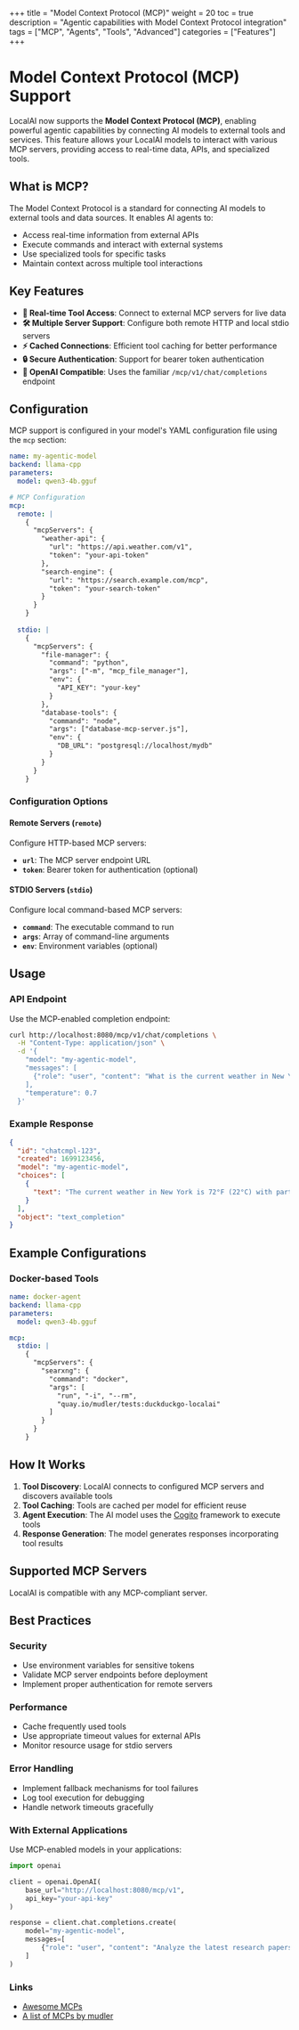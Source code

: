 +++
title = "Model Context Protocol (MCP)"
weight = 20
toc = true
description = "Agentic capabilities with Model Context Protocol integration"
tags = ["MCP", "Agents", "Tools", "Advanced"]
categories = ["Features"]
+++

# Model Context Protocol (MCP) Support

LocalAI now supports the **Model Context Protocol (MCP)**, enabling powerful agentic capabilities by connecting AI models to external tools and services. This feature allows your LocalAI models to interact with various MCP servers, providing access to real-time data, APIs, and specialized tools.

## What is MCP?

The Model Context Protocol is a standard for connecting AI models to external tools and data sources. It enables AI agents to:

- Access real-time information from external APIs
- Execute commands and interact with external systems
- Use specialized tools for specific tasks
- Maintain context across multiple tool interactions

## Key Features

- **🔄 Real-time Tool Access**: Connect to external MCP servers for live data
- **🛠️ Multiple Server Support**: Configure both remote HTTP and local stdio servers
- **⚡ Cached Connections**: Efficient tool caching for better performance
- **🔒 Secure Authentication**: Support for bearer token authentication
- **🎯 OpenAI Compatible**: Uses the familiar `/mcp/v1/chat/completions` endpoint

## Configuration

MCP support is configured in your model's YAML configuration file using the `mcp` section:

```yaml
name: my-agentic-model
backend: llama-cpp
parameters:
  model: qwen3-4b.gguf

# MCP Configuration
mcp:
  remote: |
    {
      "mcpServers": {
        "weather-api": {
          "url": "https://api.weather.com/v1",
          "token": "your-api-token"
        },
        "search-engine": {
          "url": "https://search.example.com/mcp",
          "token": "your-search-token"
        }
      }
    }
  
  stdio: |
    {
      "mcpServers": {
        "file-manager": {
          "command": "python",
          "args": ["-m", "mcp_file_manager"],
          "env": {
            "API_KEY": "your-key"
          }
        },
        "database-tools": {
          "command": "node",
          "args": ["database-mcp-server.js"],
          "env": {
            "DB_URL": "postgresql://localhost/mydb"
          }
        }
      }
    }
```

### Configuration Options

#### Remote Servers (`remote`)
Configure HTTP-based MCP servers:

- **`url`**: The MCP server endpoint URL
- **`token`**: Bearer token for authentication (optional)

#### STDIO Servers (`stdio`)
Configure local command-based MCP servers:

- **`command`**: The executable command to run
- **`args`**: Array of command-line arguments
- **`env`**: Environment variables (optional)

## Usage

### API Endpoint

Use the MCP-enabled completion endpoint:

```bash
curl http://localhost:8080/mcp/v1/chat/completions \
  -H "Content-Type: application/json" \
  -d '{
    "model": "my-agentic-model",
    "messages": [
      {"role": "user", "content": "What is the current weather in New York?"}
    ],
    "temperature": 0.7
  }'
```

### Example Response

```json
{
  "id": "chatcmpl-123",
  "created": 1699123456,
  "model": "my-agentic-model",
  "choices": [
    {
      "text": "The current weather in New York is 72°F (22°C) with partly cloudy skies. The humidity is 65% and there's a light breeze from the west at 8 mph."
    }
  ],
  "object": "text_completion"
}
```

## Example Configurations


### Docker-based Tools

```yaml
name: docker-agent
backend: llama-cpp
parameters:
  model: qwen3-4b.gguf

mcp:
  stdio: |
    {
      "mcpServers": {
        "searxng": {
          "command": "docker",
          "args": [
            "run", "-i", "--rm",
            "quay.io/mudler/tests:duckduckgo-localai"
          ]
        }
      }
    }
```

## How It Works

1. **Tool Discovery**: LocalAI connects to configured MCP servers and discovers available tools
2. **Tool Caching**: Tools are cached per model for efficient reuse
3. **Agent Execution**: The AI model uses the [Cogito](https://github.com/mudler/cogito) framework to execute tools
4. **Response Generation**: The model generates responses incorporating tool results

## Supported MCP Servers

LocalAI is compatible with any MCP-compliant server.

## Best Practices

### Security
- Use environment variables for sensitive tokens
- Validate MCP server endpoints before deployment
- Implement proper authentication for remote servers

### Performance
- Cache frequently used tools
- Use appropriate timeout values for external APIs
- Monitor resource usage for stdio servers

### Error Handling
- Implement fallback mechanisms for tool failures
- Log tool execution for debugging
- Handle network timeouts gracefully

### With External Applications

Use MCP-enabled models in your applications:

```python
import openai

client = openai.OpenAI(
    base_url="http://localhost:8080/mcp/v1",
    api_key="your-api-key"
)

response = client.chat.completions.create(
    model="my-agentic-model",
    messages=[
        {"role": "user", "content": "Analyze the latest research papers on AI"}
    ]
)
```

### Links

- [Awesome MCPs](https://github.com/punkpeye/awesome-mcp-servers)
- [A list of MCPs by mudler](https://github.com/mudler/MCPs)
